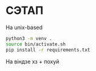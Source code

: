 # СЭТАП
На unix-based
```bash
python3 -m venv .
source bin/activate.sh
pip install -r requirements.txt
```
На віндзе хз + похуй
